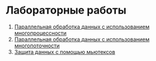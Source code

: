 # Лабораторные работы

1. [Параллельная обработка данных с использованием многопроцессности](01/README.md)
2. [Параллельная обработка данных с использованием многопоточности](02/README.md)
3. [Защита данных с помощью мьютексов](03/README.md)
